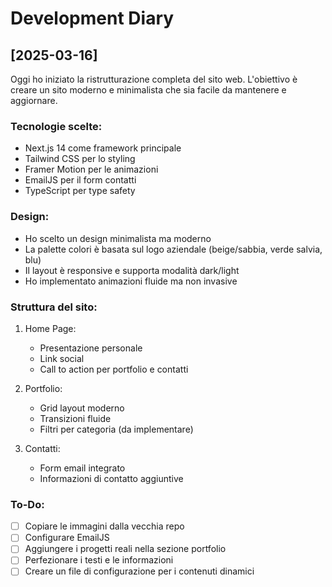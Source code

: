 # Development Diary

## [2025-03-16]

Oggi ho iniziato la ristrutturazione completa del sito web. L'obiettivo è creare un sito moderno e minimalista che sia facile da mantenere e aggiornare.

### Tecnologie scelte:
- Next.js 14 come framework principale
- Tailwind CSS per lo styling
- Framer Motion per le animazioni
- EmailJS per il form contatti
- TypeScript per type safety

### Design:
- Ho scelto un design minimalista ma moderno
- La palette colori è basata sul logo aziendale (beige/sabbia, verde salvia, blu)
- Il layout è responsive e supporta modalità dark/light
- Ho implementato animazioni fluide ma non invasive

### Struttura del sito:
1. Home Page:
   - Presentazione personale
   - Link social
   - Call to action per portfolio e contatti

2. Portfolio:
   - Grid layout moderno
   - Transizioni fluide
   - Filtri per categoria (da implementare)

3. Contatti:
   - Form email integrato
   - Informazioni di contatto aggiuntive

### To-Do:
- [ ] Copiare le immagini dalla vecchia repo
- [ ] Configurare EmailJS
- [ ] Aggiungere i progetti reali nella sezione portfolio
- [ ] Perfezionare i testi e le informazioni
- [ ] Creare un file di configurazione per i contenuti dinamici